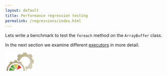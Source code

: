 ```yaml
---
layout: default
title: Performance regression testing
permalink: /regressions/index.html
---
```



Lets write a benchmark to test the `foreach` method on the `ArrayBuffer` class.





In the next section we examine different [executors](/home/gettingstarted/executors/) in more detail.



<div class="imagenoframe">
  <img src="/resources/images/logo-yellow-small.png"></img>
</div>






